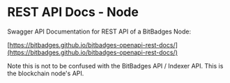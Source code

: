# REST API Docs - Node

Swagger API Documentation for REST API of a BitBadges Node:

[https://bitbadges.github.io/bitbadges-openapi-rest-docs/](https://bitbadges.github.io/bitbadges-openapi-rest-docs/)



Note this is not to be confused with the BitBadges API / Indexer API. This is the blockchain node's API.
